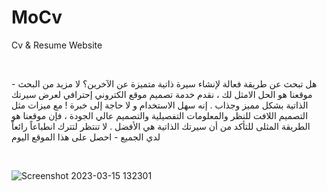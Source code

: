 # MoCv
Cv &amp; Resume Website

<br>

هل تبحث عن طريقة فعالة لإنشاء سيرة ذاتية متميزة عن الآخرين؟ لا مزيد من البحث - موقعنا هو الحل الامثل لك ، نقدم خدمة تصميم موقع الكتروني إحترافي لعرض سيرتك الذاتية بشكل مميز وجذاب . إنه سهل الاستخدام و لا حاجة إلى خبرة ! مع ميزات مثل التصميم اللافت للنظر والمعلومات التفصيلية والتصميم عالي الجودة ، فإن موقعنا هو الطريقة المثلى للتأكد من أن سيرتك الذاتية هي الأفضل . لا تنتظر لتترك انطباعاً رائعاً لدي الجميع - احصل على هذا الموقع اليوم

<br>

![Screenshot 2023-03-15 132301](https://user-images.githubusercontent.com/127425170/225495839-9be2089a-e50d-4769-8374-1d0766d9e0a7.png)
